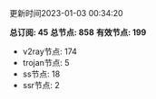 更新时间2023-01-03 00:34:20

**总订阅: 45**
**总节点: 858**
**有效节点: 199**
- v2ray节点: 174
- trojan节点: 5
- ss节点: 18
- ssr节点: 2
